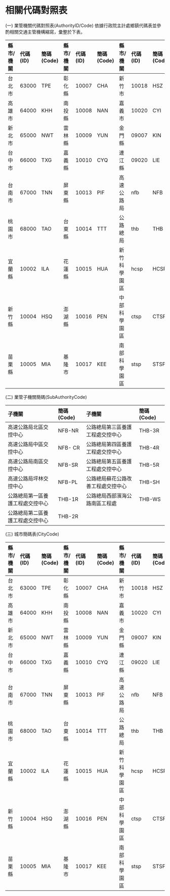 # 相關代碼對照表

\(一\) 業管機關代碼對照表\(AuthorityID/Code\) 依據行政院主計處鄉鎮代碼表並參酌相關交通主管機構縮寫，彙整於下表。

| 縣市/ 機關 | 代碼 \(ID\) | 簡碼 \(Code\) | 縣市/ 機關 | 代碼 \(ID\) | 簡碼 \(Code\) | 縣市/ 機關 | 代碼 \(ID\) | 簡碼 \(Code\) |
| :--- | :--- | :--- | :--- | :--- | :--- | :--- | :--- | :--- |
| 台北市 | 63000  | TPE | 彰化縣  | 10007  | CHA | 新竹市  | 10018  | HSZ |
| 高雄市  | 64000  | KHH | 南投縣  | 10008  | NAN | 嘉義市  | 10020  | CYI |
| 新北市  | 65000  | NWT | 雲林縣  | 10009  | YUN | 金門縣  | 09007  | KIN |
| 台中市  | 66000  | TXG | 嘉義縣  | 10010  | CYQ | 連江縣  | 09020  | LIE |
| 台南市  | 67000  | TNN | 屏東縣  | 10013  | PIF | 高速公路局  | nfb  | NFB |
| 桃園市  | 68000  | TAO | 台東縣  | 10014  | TTT | 公路總局  | thb  | THB |
| 宜蘭縣  | 10002  | ILA | 花蓮縣  | 10015  | HUA | 新竹科學園區  | hcsp  | HCSP |
| 新竹縣  | 10004  | HSQ | 澎湖縣  | 10016  | PEN | 中部科學園區  | ctsp  | CTSP |
| 苗栗縣  | 10005  | MIA | 基隆市  | 10017  | KEE | 南部科學園區  | stsp  | STSP |

\(二\) 業管子機關簡碼\(SubAuthorityCode\)

| 子機關 | 簡碼 \(Code\) | 子機關 | 簡碼 \(Code\) |
| :--- | :--- | :--- | :--- |
| 高速公路局北區交控中心 | NFB-NR | 公路總局第三區養護工程處交控中心 | THB-3R |
| 高速公路局中區交控中心 | NFB- CR | 公路總局第四區養護工程處交控中心 | THB-4R |
| 高速公路局南區交控中心 | NFB-SR | 公路總局第五區養護工程處交控中心 | THB-5R |
| 高速公路局坪林交控中心 | NFB-PL | 公路總局蘇花公路改善工程處交控中心 | THB-SH |
| 公路總局第一區養護工程處交控中心 | THB-1R | 公路總局西部濱海公路南區工程處 | THB-WS |
| 公路總局第二區養護工程處交控中心 | THB-2R |  |  |

\(三\) 城市簡碼表\(CityCode\)

| 縣市/ 機關 | 代碼 \(ID\) | 簡碼 \(Code\) | 縣市/ 機關 | 代碼 \(ID\) | 簡碼 \(Code\) | 縣市/ 機關 | 代碼 \(ID\) | 簡碼 \(Code\) |
| :--- | :--- | :--- | :--- | :--- | :--- | :--- | :--- | :--- |
| 台北市 | 63000  | TPE | 彰化縣  | 10007  | CHA | 新竹市  | 10018  | HSZ |
| 高雄市  | 64000  | KHH | 南投縣  | 10008  | NAN | 嘉義市  | 10020  | CYI |
| 新北市  | 65000  | NWT | 雲林縣  | 10009  | YUN | 金門縣  | 09007  | KIN |
| 台中市  | 66000  | TXG | 嘉義縣  | 10010  | CYQ | 連江縣  | 09020  | LIE |
| 台南市  | 67000  | TNN | 屏東縣  | 10013  | PIF | 高速公路局  | nfb  | NFB |
| 桃園市  | 68000  | TAO | 台東縣  | 10014  | TTT | 公路總局  | thb  | THB |
| 宜蘭縣  | 10002  | ILA | 花蓮縣  | 10015  | HUA | 新竹科學園區  | hcsp  | HCSP |
| 新竹縣  | 10004  | HSQ | 澎湖縣  | 10016  | PEN | 中部科學園區  | ctsp  | CTSP |
| 苗栗縣  | 10005  | MIA | 基隆市  | 10017  | KEE | 南部科學園區  | stsp  | STSP |

